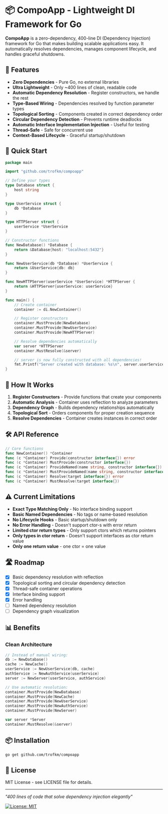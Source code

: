 # 📦 CompoApp - Lightweight DI Framework for Go

**CompoApp** is a zero-dependency, 400-line DI (Dependency Injection) framework for Go that makes building scalable applications easy. It automatically resolves dependencies, manages component lifecycle, and handles graceful shutdowns.

## 🌟 Features

- **Zero Dependencies** - Pure Go, no external libraries
- **Ultra Lightweight** - Only ~400 lines of clean, readable code
- **Automatic Dependency Resolution** - Register constructors, we handle the rest
- **Type-Based Wiring** - Dependencies resolved by function parameter types
- **Topological Sorting** - Components created in correct dependency order
- **Circular Dependency Detection** - Prevents runtime deadlocks
- **Automatic Interface Implementation Injection** - Useful for testing
- **Thread-Safe** - Safe for concurrent use
- **Context-Based Lifecycle** - Graceful startup/shutdown

## 🚀 Quick Start

```go
package main

import "github.com/trofkm/compoapp"

// Define your types
type Database struct {
    host string
}

type UserService struct {
    db *Database
}

type HTTPServer struct {
    userService *UserService
}

// Constructor functions
func NewDatabase() *Database {
    return &Database{host: "localhost:5432"}
}

func NewUserService(db *Database) *UserService {
    return &UserService{db: db}
}

func NewHTTPServer(userService *UserService) *HTTPServer {
    return &HTTPServer{userService: userService}
}

func main() {
    // Create container
    container := di.NewContainer()

    // Register constructors
    container.MustProvide(NewDatabase)
    container.MustProvide(NewUserService)
    container.MustProvide(NewHTTPServer)

    // Resolve dependencies automatically
    var server *HTTPServer
    container.MustResolve(&server)

    // server is now fully constructed with all dependencies!
    fmt.Printf("Server created with database: %s\n", server.userService.db.host)
}
```

## 🎯 How It Works

1. **Register Constructors** - Provide functions that create your components
2. **Automatic Analysis** - Container uses reflection to analyze parameters
3. **Dependency Graph** - Builds dependency relationships automatically
4. **Topological Sort** - Orders components for proper creation sequence
5. **Resolve Dependencies** - Container creates instances in correct order

## 🛠️ API Reference

```go
// Core functions
func NewContainer() *Container
func (c *Container) Provide(constructor interface{}) error
func (c *Container) MustProvide(constructor interface{})
func (c *Container) ProvideNamed(name string, constructor interface{}) error
func (c *Container) MustProvideNamed(name string, constructor interface{}) error
func (c *Container) Resolve(target interface{}) error
func (c *Container) MustResolve(target interface{})
```

## ⚠️ Current Limitations

- **Exact Type Matching Only** - No interface binding support
- **Basic Named Dependencies** - No tags or name-based resolution
- **No Lifecycle Hooks** - Basic startup/shutdown only
- **No Error Handling** - Doesn't support ctor-s with error return
- **Limited ctor return types** - Only support ctors which returns pointers
- **Only types in ctor return** - Doesn't support interfaces as ctor return value
- **Only one return value** - one ctor = one value

## 🛣️ Roadmap

- [x] Basic dependency resolution with reflection
- [x] Topological sorting and circular dependency detection
- [x] Thread-safe container operations
- [x] Interface binding support
- [x] Error handling
- [ ] Named dependency resolution
- [ ] Dependency graph visualization

## 📊 Benefits

### Clean Architecture
```go
// Instead of manual wiring:
db := NewDatabase()
cache := NewCache()
userService := NewUserService(db, cache)
authService := NewAuthService(userService)
server := NewServer(userService, authService)

// Use automatic resolution:
container.MustProvide(NewDatabase)
container.MustProvide(NewCache)
container.MustProvide(NewUserService)
container.MustProvide(NewAuthService)
container.MustProvide(NewServer)

var server *Server
container.MustResolve(&server)
```

## 📦 Installation

```bash
go get github.com/trofkm/compoapp
```

## 📄 License

MIT License - see LICENSE file for details.

---

*"400 lines of code that solve dependency injection elegantly"*

[![License: MIT](https://img.shields.io/badge/License-MIT-yellow.svg)](LICENSE)
